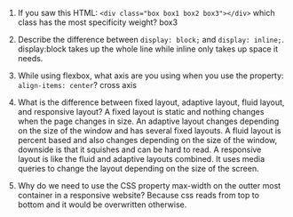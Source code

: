 <!-- Answers to the Self Study Questions go here -->

1. If you saw this HTML: `<div class="box box1 box2 box3"></div>` which class has the most specificity weight?
box3

2. Describe the difference between `display: block;` and `display: inline;`.
display:block takes up the whole line while inline only takes up space it needs.

3. While using flexbox, what axis are you using when you use the property: `align-items: center`?
cross axis

4. What is the difference between fixed layout, adaptive layout, fluid layout, and responsive layout?
A fixed layout is static and nothing changes when the page changes in size.
An adaptive layout changes depending on the size of the window and has several fixed layouts.
A fluid layout is percent based and also changes depending on the size of the window, downside is that it squishes and
can be hard to read.
A responsive layout is like the fluid and adaptive layouts combined. It uses media queries to change the layout
depending on the size of the screen.

5. Why do we need to use the CSS property max-width on the outter most container in a responsive website?
Because css reads from top to bottom and it would be overwritten otherwise.

